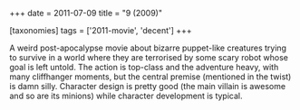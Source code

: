 +++
date = 2011-07-09
title = "9 (2009)"

[taxonomies]
tags = ['2011-movie', 'decent']
+++

A weird post-apocalypse movie about bizarre puppet-like creatures trying
to survive in a world where they are terrorised by some scary robot
whose goal is left untold. The action is top-class and the adventure
heavy, with many cliffhanger moments, but the central premise (mentioned
in the twist) is damn silly. Character design is pretty good (the main
villain is awesome and so are its minions) while character development
is typical.
